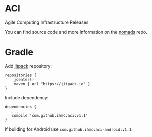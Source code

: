 # ACI
Agile Computing Infrastructure Releases

You can find source code and more information on the [nomads](https://github.com/ihmc/nomads) repo.

# Gradle
Add [jitpack](https://jitpack.io/) repository:
```
repositories {
    jcenter()
    maven { url "https://jitpack.io" }
}
```

Include dependency:
```
dependencies {
   ...
   compile 'com.github.ihmc:aci:v1.1'
}
```

If building for Android use `com.github.ihmc:aci-android:v1.1`.
